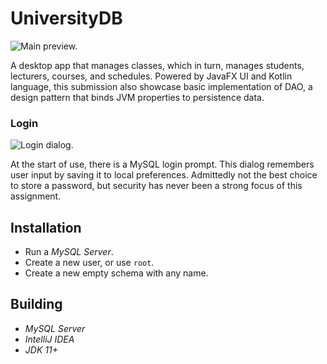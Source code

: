 # UniversityDB

![Main preview.](https://github.com/hendraanggrian/IIT-CS425/raw/assets/university-db/screenshots/main.png)

A desktop app that manages classes, which in turn, manages students, lecturers,
courses, and schedules. Powered by JavaFX UI and Kotlin language, this
submission also showcase basic implementation of DAO, a design pattern that
binds JVM properties to persistence data.

### Login

![Login dialog.](https://github.com/hendraanggrian/IIT-CS425/raw/assets/university-db/screenshots/login.png)

At the start of use, there is a MySQL login prompt. This dialog remembers user
input by saving it to local preferences. Admittedly not the best choice to store
a password, but security has never been a strong focus of this assignment.

## Installation

- Run a *MySQL Server*.
- Create a new user, or use `root`.
- Create a new empty schema with any name.

## Building

- *MySQL Server*
- *IntelliJ IDEA*
- *JDK 11+*
